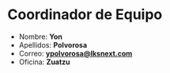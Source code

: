 # Coordinador de Equipo

- Nombre: **Yon**
- Apellidos: **Polvorosa**
- Correo: **<ypolvorosa@lksnext.com>**
- Oficina: **Zuatzu**
